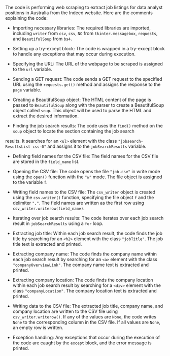 
The code is performing web scraping to extract job listings for data analyst positions in Australia from the Indeed website. Here are the comments explaining the code:

- Importing necessary libraries: The required libraries are imported, including `writer` from `csv`, `csv`, `NO` from `tkinter.messagebox`, `requests`, and `BeautifulSoup` from `bs4`.

- Setting up a try-except block: The code is wrapped in a try-except block to handle any exceptions that may occur during execution.

- Specifying the URL: The URL of the webpage to be scraped is assigned to the `url` variable.

- Sending a GET request: The code sends a GET request to the specified URL using the `requests.get()` method and assigns the response to the `page` variable.

- Creating a BeautifulSoup object: The HTML content of the page is passed to `BeautifulSoup` along with the parser to create a BeautifulSoup object called `soup`. This object will be used to parse the HTML and extract the desired information.

- Finding the job search results: The code uses the `find()` method on the `soup` object to locate the section containing the job search

 results. It searches for an `<ul>` element with the class `"jobsearch-ResultsList css-0"` and assigns it to the `jobSearchResults` variable.

- Defining field names for the CSV file: The field names for the CSV file are stored in the `field_name` list.

- Opening the CSV file: The code opens the file `"job.csv"` in write mode using the `open()` function with the `"w"` mode. The file object is assigned to the variable `f`.

- Writing field names to the CSV file: The `csv_writer` object is created using the `csv.writer()` function, specifying the file object `f` and the delimiter `","`. The field names are written as the first row using `csv_writer.writerow(field_name)`.

- Iterating over job search results: The code iterates over each job search result in `jobSearchResults` using a `for` loop.

- Extracting job title: Within each job search result, the code finds the job title by searching for an `<h2>` element with the class `"jobTitle"`. The job title text is extracted and printed.

- Extracting company name: The code finds the company name within each job search result by searching for an `<a>` element with the class `"companyOverviewLink"`. The company name text is extracted and printed.

- Extracting company location: The code finds the company location within each job search result by searching for a `<div>` element with the class `"companyLocation"`. The company location text is extracted and printed.

- Writing data to the CSV file: The extracted job title, company name, and company location are written to the CSV file using `csv_writer.writerow()`. If any of the values are `None`, the code writes `None` to the corresponding column in the CSV file. If all values are `None`, an empty row is written.

- Exception handling: Any exceptions that occur during the execution of the code are caught by the `except` block, and the error message is printed.
